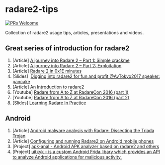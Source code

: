 # radare2-tips 
[![PRs Welcome](https://img.shields.io/badge/PRs-welcome-brightgreen.svg?style=flat-square)](http://makeapullrequest.com)

Collection of radare2 usage tips, articles, presentations and videos.

## Great series of introduction for radare2
1. [Article] [A journey into Radare 2 – Part 1: Simple crackme](https://www.megabeets.net/a-journey-into-radare-2-part-1/)
2. [Article] [A journey into Radare 2 – Part 2: Exploitation](https://www.megabeets.net/a-journey-into-radare-2-part-2/)
3. [Article] [Radare 2 in 0x1E minutes](https://blog.techorganic.com/2016/03/08/radare-2-in-0x1e-minutes/)
3. [Slides]  [Digging into radare2 for fun and profit @AvTokyo2017 speaker: pancake](r2avtokyo-en.pdf)
4. [Article] [An Introduction to radare2](http://sushant94.me/2015/05/31/Introduction_to_radare2/)
5. [Youtube] [Radare from A to Z at RadareCon 2016 (part 1)](https://www.youtube.com/watch?v=NKt120013Vo)
6. [Youtube] [Radare from A to Z at RadareCon 2016 (part 2)](https://www.youtube.com/watch?v=lDZvOHmcx0U)
7. [Slides]  [Learning Radare In Practice](http://www.radare.org/get/THC2018.pdf)


## Android 
1. [Article] [Android malware analysis with Radare: Dissecting the Triada Trojan](https://www.nowsecure.com/blog/2016/11/21/android-malware-analysis-radare-triada-trojan/)
2. [Article] [Configuring and running Radare2 on Android mobile phones](radare2_arm_android.pdf)
3. [Project] [apk-anal - Android APK analyzer based on radare2 and others](https://github.com/mhelwig/apk-anal)
4. [Project] [uitkyk - is a custom Android Frida libary which provides an API to analyze Android applications for malicious activity.](https://github.com/brompwnie/uitkyk)

